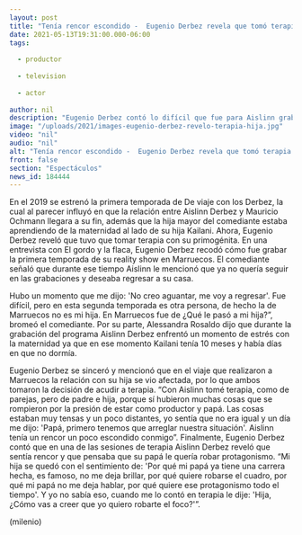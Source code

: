 ```yaml
---
layout: post
title: "Tenía rencor escondido -  Eugenio Derbez revela que tomó terapia con su hija Aislinn"
date: 2021-05-13T19:31:00.000-06:00
tags:
  
  - productor
  
  - television
  
  - actor
  
author: nil
description: "Eugenio Derbez contó lo difícil que fue para Aislinn grabar la primera temporada de De viaje con los Derbez. "
image: "/uploads/2021/images-eugenio-derbez-revelo-terapia-hija.jpg"
video: "nil"
audio: "nil"
alt: "Tenía rencor escondido -  Eugenio Derbez revela que tomó terapia con su hija Aislinn"
front: false
section: "Espectáculos"
news_id: 184444
---
```


En el 2019 se estrenó la primera temporada de De viaje con los Derbez, la cual al parecer influyó en que la relación entre Aislinn Derbez y Mauricio Ochmann llegara a su fin, además que la hija mayor del comediante estaba aprendiendo de la maternidad al lado de su hija Kailani. Ahora, Eugenio Derbez reveló que tuvo que tomar terapia con su primogénita. En una entrevista con El gordo y la flaca, Eugenio Derbez recodó cómo fue grabar la primera temporada de su reality show en Marruecos. El comediante señaló que durante ese tiempo Aislinn le mencionó que ya no quería seguir en las grabaciones y deseaba regresar a su casa. 

Hubo un momento que me dijo: 'No creo aguantar, me voy a regresar'. Fue difícil, pero en esta segunda temporada es otra persona, de hecho la de Marruecos no es mi hija. En Marruecos fue de ¿Qué le pasó a mi hija?”, bromeó el comediante. Por su parte, Alessandra Rosaldo dijo que durante la grabación del programa Aislinn Derbez enfrentó un momento de estrés con la maternidad ya que en ese momento Kailani tenía 10 meses y había días en que no dormía. 

Eugenio Derbez se sinceró y mencionó que en el viaje que realizaron a Marruecos la relación con su hija se vio afectada, por lo que ambos tomaron la decisión de acudir a terapia. “Con Aislinn tomé terapia, como de parejas, pero de padre e hija, porque sí hubieron muchas cosas que se rompieron por la presión de estar como productor y papá. Las cosas estaban muy tensas y un poco distantes, yo sentía que no era igual y un día me dijo: 'Papá, primero tenemos que arreglar nuestra situación'. Aislinn tenía un rencor un poco escondido conmigo”. 
Finalmente, Eugenio Derbez contó que en una de las sesiones de terapia Aislinn Derbez reveló que sentía rencor y que pensaba que su papá le quería robar protagonismo. 
“Mi hija se quedó con el sentimiento de: 'Por qué mi papá ya tiene una carrera hecha, es famoso, no me deja brillar, por qué quiere robarse el cuadro, por qué mi papá no me deja hablar, por qué quiere ese protagonismo todo el tiempo'. Y yo no sabía eso, cuando me lo contó en terapia le dije: 'Hija, ¿Cómo vas a creer que yo quiero robarte el foco?'”. 

(milenio)